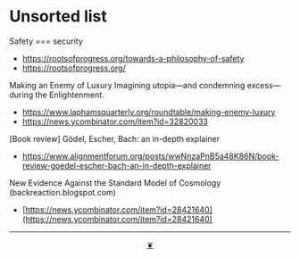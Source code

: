 # Unsorted list


Safety === security
* https://rootsofprogress.org/towards-a-philosophy-of-safety
* https://rootsofprogress.org/


Making an Enemy of Luxury
Imagining utopia—and condemning excess—during the Enlightenment.
* https://www.laphamsquarterly.org/roundtable/making-enemy-luxury
* https://news.ycombinator.com/item?id=32820033

[Book review] Gödel, Escher, Bach: an in-depth explainer
* https://www.alignmentforum.org/posts/wwNnzaPnB5a48K86N/book-review-goedel-escher-bach-an-in-depth-explainer

New Evidence Against the Standard Model of Cosmology (backreaction.blogspot.com)
* [https://news.ycombinator.com/item?id=28421640](https://news.ycombinator.com/item?id=28421640)

***

<center title="Hello! Click me to go up to the top" ><a class=aDingbat href=javascript:window.scrollTo(0,0);> ❦ </a></center>
